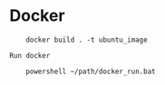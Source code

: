 # Docker

        docker build . -t ubuntu_image

    Run docker

        powershell ~/path/docker_run.bat
